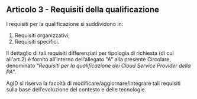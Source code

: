 ## Articolo 3 - Requisiti della qualificazione

I requisiti per la qualificazione si suddividono in:

1. Requisiti organizzativi;
2. Requisiti specifici.

Il dettaglio di tali requisiti differenziati per tipologia di richiesta (di cui all'art.2) 
è fornito all’interno dell’allegato "A" alla presente Circolare, denominato “*Requisiti 
per la qualificazione dei Cloud Service Provider della PA*”.

AgID si riserva la facoltà di modificare/aggiornare/integrare tali requisiti
sulla base dell’evoluzione del contesto e delle tecnologie.

